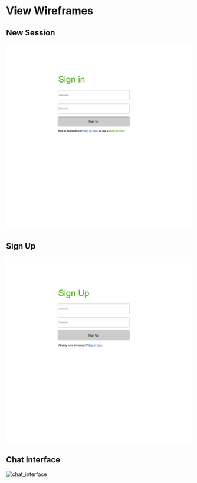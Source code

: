 
# View Wireframes

## New Session
![new-session]

## Sign Up
![sign-up]

## Chat Interface
![chat_interface]

[new-session]: ./wireframes/sign_in.png
[sign-up]: ./wireframes/sign_up.png
[chat_interface]: ./wireframes/wireframe.png
